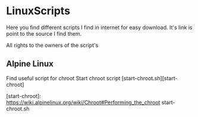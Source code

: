 # LinuxScripts

Here you find different scripts I find in internet for easy download.
It's link is point to the source I find them.

All rights to the owners of the script's

## Alpine Linux
Find useful script for chroot 
Start chroot script [start-chroot.sh][start-chroot]

[start-chroot]: <https://wiki.alpinelinux.org/wiki/Chroot#Performing_the_chroot> start-chroot.sh
